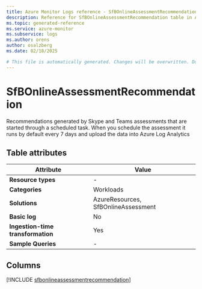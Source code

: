 ```yaml
---
title: Azure Monitor Logs reference - SfBOnlineAssessmentRecommendation
description: Reference for SfBOnlineAssessmentRecommendation table in Azure Monitor Logs.
ms.topic: generated-reference
ms.service: azure-monitor
ms.subservice: logs
ms.author: orens
author: osalzberg
ms.date: 02/18/2025

# This file is automatically generated. Changes will be overwritten. Do not change this file directly.
---
```


# SfBOnlineAssessmentRecommendation

Recommendations generated by Skype and Teams assessments that are started through a scheduled task. When you schedule the assessment it runs by default every 7 days and upload the data into Azure Log Analytics


## Table attributes

|Attribute|Value|
|---|---|
|**Resource types**|-|
|**Categories**|Workloads|
|**Solutions**| AzureResources, SfBOnlineAssessment|
|**Basic log**|No|
|**Ingestion-time transformation**|Yes|
|**Sample Queries**|-|



## Columns
  
[!INCLUDE [sfbonlineassessmentrecommendation](~/reusable-content/ce-skilling/azure/includes/azure-monitor/reference/tables/sfbonlineassessmentrecommendation-include.md)]
